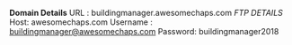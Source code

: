 **Domain Details**
URL : buildingmanager.awesomechaps.com
*FTP DETAILS*
Host: awesomechaps.com
Username : buildingmanager@awesomechaps.com
Password: buildingmanager2018